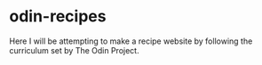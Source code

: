 # odin-recipes
Here I will be attempting to make a recipe website by following the curriculum set by The Odin Project.